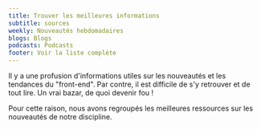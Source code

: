 ```yaml
---
title: Trouver les meilleures informations
subtitle: sources
weekly: Nouveautés hebdomadaires
blogs: Blogs
podcasts: Podcasts
footer: Voir la liste complète
---
```


Il y a une profusion d'informations utiles sur les nouveautés et les tendances du "front-end". Par contre, il est difficile de s'y retrouver et de tout lire. Un vrai bazar, de quoi devenir fou !

Pour cette raison, nous avons regroupés les meilleures ressources sur les nouveautés de notre discipline.
